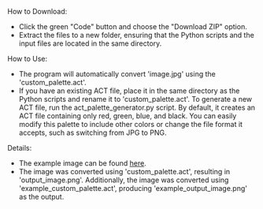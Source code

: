 How to Download:
  - Click the green "Code" button and choose the "Download ZIP" option.
  - Extract the files to a new folder, ensuring that the Python scripts and the input files are located in the same directory.

How to Use:
  - The program will automatically convert 'image.jpg' using the 'custom_palette.act'.
  - If you have an existing ACT file, place it in the same directory as the Python scripts and rename it to 'custom_palette.act'.
  To generate a new ACT file, run the act_palette_generator.py script. By default, it creates an ACT file containing only red, green, blue, and black. You can easily modify this palette to include other colors or change the file format it accepts, such as switching from JPG to PNG.

Details:
  - The example image can be found [here](https://commons.wikimedia.org/wiki/File:Yuji_jinja_shrine_20190114_01.jpg).
  - The image was converted using 'custom_palette.act', resulting in 'output_image.png'. Additionally, the image was converted using 'example_custom_palette.act', producing 'example_output_image.png' as the output.
